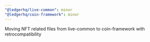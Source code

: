 ```yaml
---
"@ledgerhq/live-common": minor
"@ledgerhq/coin-framework": minor
---
```


Moving NFT related files from live-common to coin-framework with retrocompatibility
